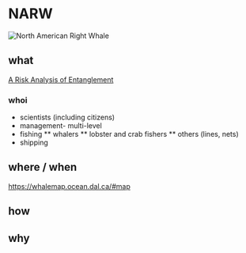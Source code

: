 # NARW 
![North American Right Whale]()

## what 
[A Risk Analysis of Entanglement](https://storymaps.arcgis.com/stories/efb2e1d058054fb6a1487d964397bffd)
### whoi
* scientists (including citizens)
* management- multi-level
* fishing 
 ** whalers 
** lobster and crab fishers
** others (lines, nets)
* shipping
## where / when  
   https://whalemap.ocean.dal.ca/#map
## how 
## why

